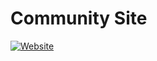 # Community Site

[![Website](https://img.shields.io/website-up-down-green-red/http/joinville-ml.github.io.svg)](http/joinville-ml.github.io)

